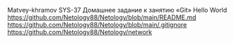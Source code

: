 Matvey-khramov SYS-37
Домашнее задание к занятию «Git»
Hello World
https://github.com/Netology88/Netology/blob/main/README.md
https://github.com/Netology88/Netology/blob/main/.gitignore
https://github.com/Netology88/Netology/network
